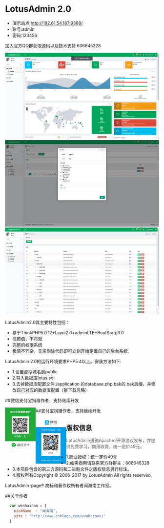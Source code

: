 LotusAdmin 2.0
===============


* 演示站点:http://182.61.54.187:9388/
* 账号:admin
* 密码:123456


加入官方QQ群获取源码以及技术支持  606645328


![mahua](/public/static/show/one.png)
![mahua](/public/static/show/two.png)
![mahua](/public/static/show/three.png)

LotusAdmin2.0其主要特性包括：

 + 基于ThinkPHP5.0.12+Layui2.0+adminLTE+BootSratp3.0
 + 高颜值，不将就
 + 完整的权限系统
 + 极简不冗杂，无需删除代码即可立刻开始定置自己的后台系统.



LotusAdmin 2.0的运行环境要求PHP5.4以上。安装方法如下:

 + 1.设置虚拟域名到public
 + 2.导入数据库lotus.sql
 + 3.去掉数据库配置文件./application  的database.php.bak的.bak后缀，并修改自己对应的数据库配置（群下载忽略）



##微信支付宝捐赠作者，支持继续开发

<img src="/public/static/show/wechat.jpg" style="float: left" alt="..." width="100px">

##支付宝捐赠作者，支持继续开发

<img src="/public/static/show/alipay.jpg" style="float: left" alt="..." width="100px">

## 版权信息

> LotusAdmin遵循Apache2开源协议发布，并提供免费学习，商用收费，统一定价49元。

 + 1.商业授权：统一定价49元
 + 2.如需商用请联系官方群群主：606645328
 + 3.本项目包含的第三方源码和二进制文件之版权信息另行标注。
 + 4.版权所有Copyright © 2006-2017 by LotusAdmin All rights reserved。

LotusAdmin-page® 商标和著作权所有者闻海南工作室。


##关于作者

```javascript
  var wenhainan = {
    nickName  : "闻海南",
    site : "http://www.cnblogs.com/wenhainan/"
  }